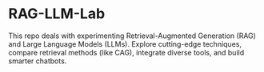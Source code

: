 # RAG-LLM-Lab
This repo deals with experimenting Retrieval-Augmented Generation (RAG) and Large Language Models (LLMs). Explore cutting-edge techniques, compare retrieval methods (like CAG), integrate diverse tools, and build smarter chatbots.
